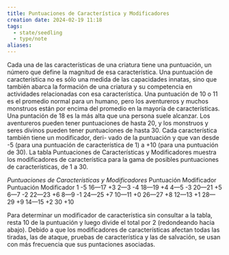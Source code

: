 ```yaml
---
title: Puntuaciones de Característica y Modificadores
creation date: 2024-02-19 11:18
tags:
  - state/seedling
  - type/note
aliases:
---
```


Cada una de las características de una criatura tiene una puntuación, un número que define la magnitud de esa característica. Una puntuación de característica no es sólo una medida de las capacidades innatas, sino que también abarca la formación de una criatura y su competencia en actividades relacionadas con esa característica.
Una puntuación de 10 o 11 es el promedio normal para un humano, pero los aventureros y muchos monstruos están por encima del promedio en la mayoría de características.
Una puntación de 18 es la más alta que una persona suele alcanzar. Los aventureros pueden tener puntuaciones de hasta 20, y los monstruos y seres divinos pueden tener puntuaciones de hasta 30.
Cada característica también tiene un modificador, deri- vado de la puntuación y que van desde -5 (para una puntuación de característica de 1) a +10 (para una puntuación de 30). La tabla Puntuaciones de Características y Modificadores muestra los modificadores de característica para la gama de posibles puntuaciones de características, de 1 a 30.


*Puntuaciones de Características y Modificadores*
Puntuación       Modificador           Puntuación        Modificador
1                               -5                        16—17                   +3
2—3                         -4                        18—19                   +4
4—5                         -3                        20—21                  +5
6—7                         -2                        22—23                  +6
8—9                          -1                       24—25                   +7
10—11                       +0                      26—27                   +8
12—13                       +1                      28—29                   +9
14—15                       +2                      30                         +10

Para determinar un modificador de característica sin consultar a la tabla, resta 10 de la puntuación y luego divide el total por 2 (redondeando hacia abajo).
Debido a que los modificadores de características afectan todas las tiradas, las de ataque, pruebas de característica y las de salvación, se usan con más frecuencia que sus puntaciones asociadas.